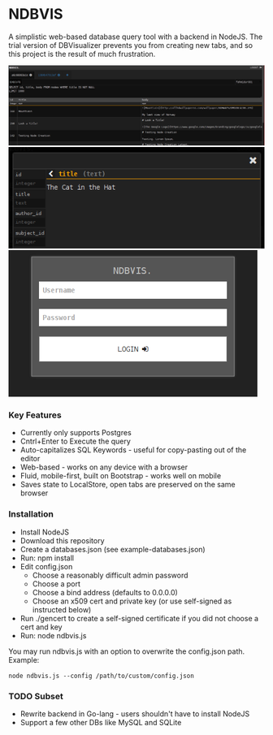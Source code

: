 # NDBVIS

A simplistic web-based database query tool with a backend in NodeJS.
The trial version of DBVisualizer prevents you from creating new tabs,
and so this project is the result of much frustration.

![The SQL Editor](https://github.com/fahmidur/ndbvis/blob/master/screenshots/ss001.png)
![Record Display Window](https://github.com/fahmidur/ndbvis/blob/master/screenshots/ss002.png)
![Sign-In Page](https://github.com/fahmidur/ndbvis/blob/master/screenshots/ss003.png)

### Key Features

* Currently only supports Postgres
* Cntrl+Enter to Execute the query
* Auto-capitalizes SQL Keywords - useful for copy-pasting out of the editor
* Web-based - works on any device with a browser
* Fluid, mobile-first, built on Bootstrap - works well on mobile
* Saves state to LocalStore, open tabs are preserved on the same browser

### Installation
* Install NodeJS
* Download this repository
* Create a databases.json (see example-databases.json)
* Run: npm install
* Edit config.json
  * Choose a reasonably difficult admin password
  * Choose a port
  * Choose a bind address (defaults to 0.0.0.0)
  * Choose an x509 cert and private key (or use self-signed as instructed below)
* Run ./gencert to create a self-signed certificate if you did not choose a cert and key
* Run: node ndbvis.js

You may run ndbvis.js with an option to overwrite the config.json path.
Example:
```
node ndbvis.js --config /path/to/custom/config.json
```


### TODO Subset
* Rewrite backend in Go-lang - users shouldn't have to install NodeJS
* Support a few other DBs like MySQL and SQLite
